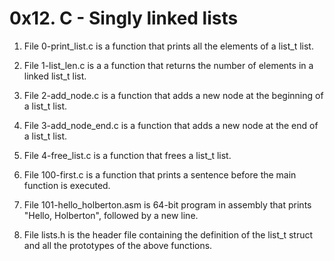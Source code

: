 # 0x12. C - Singly linked lists

1. File 0-print_list.c is a function that prints all the elements of a list_t list.

2. File 1-list_len.c is a a function that returns the number of elements in a linked list_t list.

3. File 2-add_node.c is a function that adds a new node at the beginning of a list_t list.

4. File 3-add_node_end.c is a function that adds a new node at the end of a list_t list.

5. File 4-free_list.c is a function that frees a list_t list.

6. File 100-first.c is a function that prints a sentence before the main function is executed.

7. File 101-hello_holberton.asm is 64-bit program in assembly that prints "Hello, Holberton", followed by a new line.

8. File lists.h is the header file containing the definition of the list_t struct and all the prototypes of the above functions.
